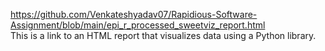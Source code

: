  https://github.com/Venkateshyadav07/Rapidious-Software-Assignment/blob/main/epi_r_processed_sweetviz_report.html   
 This is a link to an HTML report that visualizes data using a Python library. 


 
